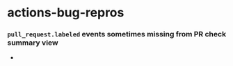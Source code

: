 # actions-bug-repros

### `pull_request.labeled` events sometimes missing from PR check summary view

- 
